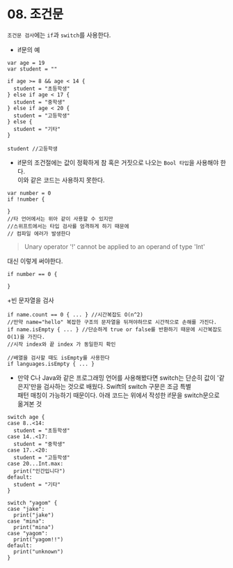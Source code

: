 # 08. 조건문

`조건문 검사`에는 `if`과 `switch`를 사용한다.
* if문의 예
```
var age = 19
var student = ""

if age >= 8 && age < 14 {
  student = "초등학생"
} else if age < 17 {
  student = "중학생"
} else if age < 20 {
  student = "고등학생"
} else {
  student = "기타"
}

student //고등학생
```

* if문의 조건절에는 값이 정확하게 참 혹은 거짓으로 나오는 `Bool 타입`을 사용해야 한다.<br>
이와 같은 코드는 사용하지 못한다.
```
var number = 0
if !number {

}
//타 언어에서는 위아 같이 사용할 수 있지만 
//스위프트에서는 타입 검사를 엄격하게 하기 때문에
// 컴파일 에러가 발생한다

````
> Unary operator '!' cannot be applied to an operand of type 'Int'

대신 이렇게 써야한다.

```
if number == 0 {

}
```

+빈 문자열을 검사
```
if name.count == 0 { ... } //시간복잡도 O(n^2)
//만약 name="hello" 복잡한 구조의 문자열을 뒤져야하므로 시간적으로 손해를 가진다.
if name.isEmpty { ... } //단순하게 true or false를 반환하기 때문에 시간복잡도 O(1)을 가진다.
//시작 index와 끝 index 가 동일한지 확인

//배열을 검사할 때도 isEmpty를 사용한다
if languages.isEmpty { ... }

```

* 만약 C나 Java와 같은 프로그래밍 언어를 사용해봤다면 switch는 단순히 값이 '같은지'만을 검사하는 것으로 배웠다.
Swift의 switch 구문은 조금 특별<br>
패턴 매칭이 가능하기 때문이다.
아래 코드는 위에서 작성한 if문을 switch문으로 옮겨본 것

```
switch age {
case 8..<14:
  student = "초등학생"
case 14..<17:
  student = "중학생"
case 17..<20:
  student = "고등학생"
case 20...Int.max:
  print("인간입니다")
default:
  student = "기타"
}
```

```
switch "yagom" {
case "jake":
  print("jake")
case "mina":
  print("mina")
case "yagom":
  print("yagom!!")
default:
  print("unknown")
}






















